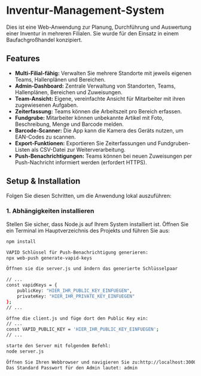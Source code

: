 # Inventur-Management-System

Dies ist eine Web-Anwendung zur Planung, Durchführung und Auswertung einer Inventur in mehreren Filialen. Sie wurde für den Einsatz in einem Baufachgroßhandel konzipiert.

## Features

* **Multi-Filial-fähig:** Verwalten Sie mehrere Standorte mit jeweils eigenen Teams, Hallenplänen und Bereichen.
* **Admin-Dashboard:** Zentrale Verwaltung von Standorten, Teams, Hallenplänen, Bereichen und Zuweisungen.
* **Team-Ansicht:** Eigene, vereinfachte Ansicht für Mitarbeiter mit ihren zugewiesenen Aufgaben.
* **Zeiterfassung:** Teams können die Arbeitszeit pro Bereich erfassen.
* **Fundgrube:** Mitarbeiter können unbekannte Artikel mit Foto, Beschreibung, Menge und Barcode melden.
* **Barcode-Scanner:** Die App kann die Kamera des Geräts nutzen, um EAN-Codes zu scannen.
* **Export-Funktionen:** Exportieren Sie Zeiterfassungen und Fundgruben-Listen als CSV-Datei zur Weiterverarbeitung.
* **Push-Benachrichtigungen:** Teams können bei neuen Zuweisungen per Push-Nachricht informiert werden (erfordert HTTPS).

## Setup & Installation

Folgen Sie diesen Schritten, um die Anwendung lokal auszuführen:

### 1. Abhängigkeiten installieren
Stellen Sie sicher, dass Node.js auf Ihrem System installiert ist. Öffnen Sie ein Terminal im Hauptverzeichnis des Projekts und führen Sie aus:
```bash
npm install

VAPID Schlüssel für Push-Benachrichtigung generieren:
npx web-push generate-vapid-keys

Öffnen sie die server.js und ändern das generierte Schlüsselpaar

// ...
const vapidKeys = {
    publicKey: "HIER_IHR_PUBLIC_KEY_EINFUEGEN",
    privateKey: "HIER_IHR_PRIVATE_KEY_EINFUEGEN"
};
// ...

öffne die client.js und füge dort den Public Key ein:
// ...
const VAPID_PUBLIC_KEY = 'HIER_IHR_PUBLIC_KEY_EINFUEGEN';
// ...

starte den Server mit folgendem Befehl:
node server.js

Öffnen Sie Ihren Webbrowser und navigieren Sie zu:http://localhost:3000/inventur-app.html
Das Standard Passwort für den Admin lautet: admin
